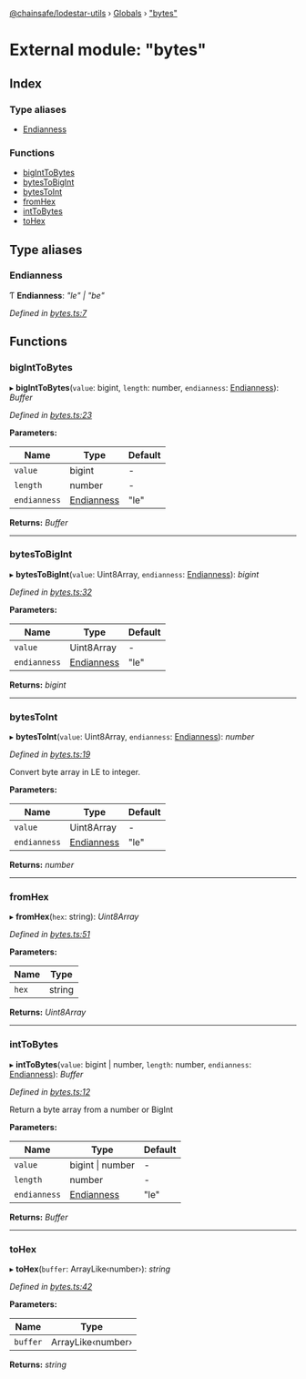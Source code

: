 [@chainsafe/lodestar-utils](../README.md) › [Globals](../globals.md) › ["bytes"](_bytes_.md)

# External module: "bytes"

## Index

### Type aliases

* [Endianness](_bytes_.md#endianness)

### Functions

* [bigIntToBytes](_bytes_.md#biginttobytes)
* [bytesToBigInt](_bytes_.md#bytestobigint)
* [bytesToInt](_bytes_.md#bytestoint)
* [fromHex](_bytes_.md#fromhex)
* [intToBytes](_bytes_.md#inttobytes)
* [toHex](_bytes_.md#tohex)

## Type aliases

###  Endianness

Ƭ **Endianness**: *"le" | "be"*

*Defined in [bytes.ts:7](https://github.com/ChainSafe/lodestar/blob/5f04d592a/packages/lodestar-utils/src/bytes.ts#L7)*

## Functions

###  bigIntToBytes

▸ **bigIntToBytes**(`value`: bigint, `length`: number, `endianness`: [Endianness](_bytes_.md#endianness)): *Buffer*

*Defined in [bytes.ts:23](https://github.com/ChainSafe/lodestar/blob/5f04d592a/packages/lodestar-utils/src/bytes.ts#L23)*

**Parameters:**

Name | Type | Default |
------ | ------ | ------ |
`value` | bigint | - |
`length` | number | - |
`endianness` | [Endianness](_bytes_.md#endianness) | "le" |

**Returns:** *Buffer*

___

###  bytesToBigInt

▸ **bytesToBigInt**(`value`: Uint8Array, `endianness`: [Endianness](_bytes_.md#endianness)): *bigint*

*Defined in [bytes.ts:32](https://github.com/ChainSafe/lodestar/blob/5f04d592a/packages/lodestar-utils/src/bytes.ts#L32)*

**Parameters:**

Name | Type | Default |
------ | ------ | ------ |
`value` | Uint8Array | - |
`endianness` | [Endianness](_bytes_.md#endianness) | "le" |

**Returns:** *bigint*

___

###  bytesToInt

▸ **bytesToInt**(`value`: Uint8Array, `endianness`: [Endianness](_bytes_.md#endianness)): *number*

*Defined in [bytes.ts:19](https://github.com/ChainSafe/lodestar/blob/5f04d592a/packages/lodestar-utils/src/bytes.ts#L19)*

Convert byte array in LE to integer.

**Parameters:**

Name | Type | Default |
------ | ------ | ------ |
`value` | Uint8Array | - |
`endianness` | [Endianness](_bytes_.md#endianness) | "le" |

**Returns:** *number*

___

###  fromHex

▸ **fromHex**(`hex`: string): *Uint8Array*

*Defined in [bytes.ts:51](https://github.com/ChainSafe/lodestar/blob/5f04d592a/packages/lodestar-utils/src/bytes.ts#L51)*

**Parameters:**

Name | Type |
------ | ------ |
`hex` | string |

**Returns:** *Uint8Array*

___

###  intToBytes

▸ **intToBytes**(`value`: bigint | number, `length`: number, `endianness`: [Endianness](_bytes_.md#endianness)): *Buffer*

*Defined in [bytes.ts:12](https://github.com/ChainSafe/lodestar/blob/5f04d592a/packages/lodestar-utils/src/bytes.ts#L12)*

Return a byte array from a number or BigInt

**Parameters:**

Name | Type | Default |
------ | ------ | ------ |
`value` | bigint &#124; number | - |
`length` | number | - |
`endianness` | [Endianness](_bytes_.md#endianness) | "le" |

**Returns:** *Buffer*

___

###  toHex

▸ **toHex**(`buffer`: ArrayLike‹number›): *string*

*Defined in [bytes.ts:42](https://github.com/ChainSafe/lodestar/blob/5f04d592a/packages/lodestar-utils/src/bytes.ts#L42)*

**Parameters:**

Name | Type |
------ | ------ |
`buffer` | ArrayLike‹number› |

**Returns:** *string*
